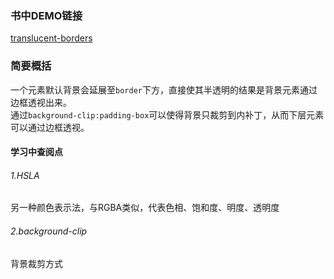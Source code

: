 ### 书中DEMO链接
[translucent-borders](http://play.csssecrets.io/translucent-borders)

### 简要概括
一个元素默认背景会延展至`border`下方，直接使其半透明的结果是背景元素通过边框透视出来。  
通过`background-clip:padding-box`可以使得背景只裁剪到内补丁，从而下层元素可以通过边框透视。

#### 学习中查阅点

###### 1.HSLA
另一种颜色表示法，与RGBA类似，代表色相、饱和度、明度、透明度

###### 2.background-clip
背景裁剪方式


